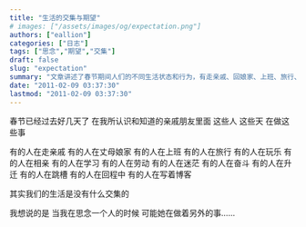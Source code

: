 ```yaml
---
title: "生活的交集与期望"
# images: ["/assets/images/og/expectation.png"]
authors: ["eallion"]
categories: ["日志"]
tags: ["思念","期望","交集"]
draft: false
slug: "expectation"
summary: "文章讲述了春节期间人们的不同生活状态和行为，有走亲戚、回娘家、上班、旅行、玩乐等。作者认为这些人的生活没有交集，每个人都在做着自己的事情。他提到当他思念一个人时，可能对方正在忙于其他事情。"
date: "2011-02-09 03:37:30"
lastmod: "2011-02-09 03:37:30"
---
```


春节已经过去好几天了
在我所认识和知道的亲戚朋友里面
这些人
这些天
在做这些事

有的人在走亲戚
有的人在丈母娘家
有的人在上班
有的人在旅行
有的人在玩乐
有的人在相亲
有的人在学习
有的人在劳动
有的人在迷茫
有的人在奋斗
有的人在升迁
有的人在跳槽
有的人在回程中
有的人在写着博客

其实我们的生活是没有什么交集的

我想说的是
当我在思念一个人的时候
可能她在做着另外的事……
